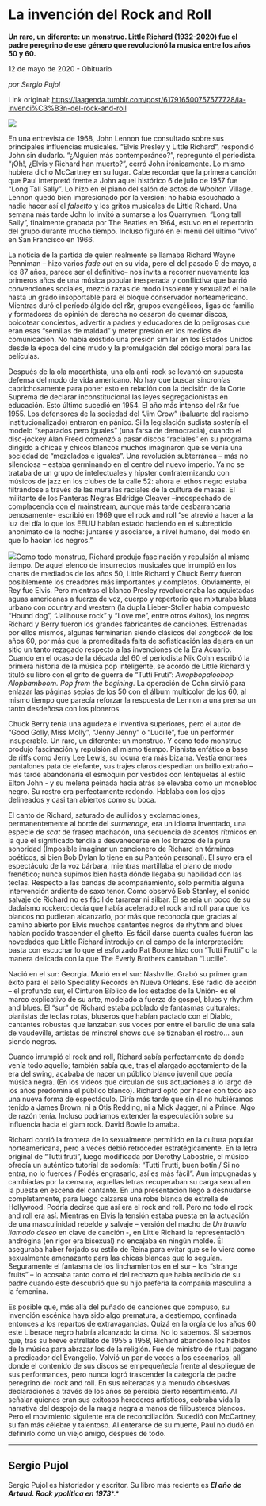 # La invención del Rock and Roll

**Un raro, un diferente: un monstruo. Little Richard (1932-2020) fue el padre peregrino de ese género que revolucionó la musica entre los años 50 y 60.**

12 de mayo de 2020 - Obituario

_por Sergio Pujol_

Link original: https://laagenda.tumblr.com/post/617916500757577728/la-invenci%C3%B3n-del-rock-and-roll

![](https://64.media.tumblr.com/478bf530ed120511490553c1118dbd0b/44e6983244bf16b8-51/s500x750/09cca6b42b386c1d1a7b456387e1456d386c2653.jpg)

En una entrevista de 1968, John Lennon fue consultado sobre sus principales influencias musicales. “Elvis Presley y Little Richard”, respondió John sin dudarlo. “¿Alguien más contemporáneo?”, repreguntó el periodista. “¡Oh!, ¿Elvis y Richard han muerto?”, cerró John irónicamente. Lo mismo hubiera dicho McCartney en su lugar. Cabe recordar que la primera canción que Paul interpretó frente a John aquel histórico 6 de julio de 1957 fue “Long Tall Sally”. Lo hizo en el piano del salón de actos de Woolton Village. Lennon quedó bien impresionado por la versión: no había escuchado a nadie hacer así el *falsetto* y los gritos musicales de Little Richard. Una semana más tarde John lo invitó a sumarse a los Quarrymen. “Long tall Sally”, finalmente grabada por The Beatles en 1964, estuvo en el repertorio del grupo durante mucho tiempo. Incluso figuró en el menú del último “vivo” en San Francisco en 1966.

La noticia de la partida de quien realmente se llamaba Richard Wayne Penniman – hizo varios *fade out* en su vida, pero el del pasado 9 de mayo, a los 87 años, parece ser el definitivo– nos invita a recorrer nuevamente los primeros años de una música popular inesperada y conflictiva que barrió convenciones sociales, mezcló razas de modo insolente y sexualizó el baile hasta un grado insoportable para el bloque conservador norteamericano. Mientras duró el período álgido del r&r, grupos evangélicos, ligas de familia y formadores de opinión de derecha no cesaron de quemar discos, boicotear conciertos, advertir a padres y educadores de lo peligrosas que eran esas “semillas de maldad” y meter presión en los medios de comunicación. No había existido una presión similar en los Estados Unidos desde la época del cine mudo y la promulgación del código moral para las películas.

Después de la ola macarthista, una ola anti-rock se levantó en supuesta defensa del modo de vida americano. No hay que buscar sincronías caprichosamente para poner esto en relación con la decisión de la Corte Suprema de declarar inconstitucional las leyes segregacionistas en educación. Esto último sucedió en 1954. El año más intenso del r&r fue 1955. Los defensores de la sociedad del “Jim Crow” (baluarte del racismo institucionalizado) entraron en pánico. Si la legislación sudista sostenía el modelo “separados pero iguales” (una farsa de democracia), cuando el disc-jockey Alan Freed comenzó a pasar discos “raciales” en su programa dirigido a chicas y chicos blancos muchos imaginaron que se venía una sociedad de “mezclados e iguales”. Una revolución subterránea – más no silenciosa – estaba germinando en el centro del nuevo imperio. Ya no se trataba de un grupo de intelectuales y hípster confraternizando con músicos de jazz en los clubes de la calle 52: ahora el ethos negro estaba filtrándose a través de las murallas raciales de la cultura de masas. El militante de los Panteras Negras Eldridge Cleaver –insospechado de complacencia con el mainstream, aunque más tarde desbarrancaría penosamente- escribió en 1969 que el rock and roll “se atrevió a hacer a la luz del día lo que los EEUU habían estado haciendo en el subrepticio anonimato de la noche: juntarse y asociarse, a nivel humano, del modo en que lo hacían los negros.” 

![](https://64.media.tumblr.com/b00728d9693c8b858b7337ead9e87bd1/44e6983244bf16b8-57/s500x750/5ddd14043a80861594b4f78ac38ebe20fab370b2.jpg)Como todo monstruo, Richard produjo fascinación y repulsión al mismo tiempo.
De aquel elenco de insurrectos musicales que irrumpió en los charts de mediados de los años 50, Little Richard y Chuck Berry fueron posiblemente los creadores más importantes y completos. Obviamente, el Rey fue Elvis. Pero mientras el blanco Presley revolucionaba las aquietadas aguas americanas a fuerza de voz, cuerpo y repertorio que mixturaba blues urbano con country and western (la dupla Lieber-Stoller había compuesto “Hound dog”, “Jailhouse rock” y “Love me”, entre otros éxitos), los negros Richard y Berry fueron los grandes fabricantes de canciones. Estrenadas por ellos mismos, algunas terminarían siendo clásicos del *songbook* de los años 60, por más que la premeditada falta de sofisticación las dejara en un sitio un tanto rezagado respecto a las invenciones de la Era Acuario. Cuando en el ocaso de la década del 60 el periodista Nik Cohn escribió la primera historia de la música pop inteligente, se acordó de Little Richard y tituló su libro con el grito de guerra de “Tutti Fruti”: *Awopbopaloobop Alopbamboom. Pop from the begining*. La operación de Cohn sirvió para enlazar las páginas sepias de los 50 con el álbum multicolor de los 60, al mismo tiempo que parecía reforzar la respuesta de Lennon a una prensa un tanto desdeñosa con los pioneros.

Chuck Berry tenía una agudeza e inventiva superiores, pero el autor de “Good Golly, Miss Molly”, “Jenny Jenny” o “Lucille”, fue un performer insuperable. Un raro, un diferente: un monstruo. Y como todo monstruo produjo fascinación y repulsión al mismo tiempo. Pianista enfático a base de riffs como Jerry Lee Lewis, su locura era más bizarra. Vestía enormes pantalones pata de elefante, sus trajes claros despedían un brillo extraño – más tarde abandonaría el esmoquin por vestidos con lentejuelas al estilo Elton John - y su melena peinada hacia atrás se elevaba como un monobloc negro. Su rostro era perfectamente redondo. Hablaba con los ojos delineados y casi tan abiertos como su boca.  

El canto de Richard, saturado de aullidos y exclamaciones, permanentemente al borde del *surmenage,* era un idioma inventado, una especie de *scat* de fraseo machacón, una secuencia de acentos rítmicos en la que el significado tendía a desvanecerse en los brazos de la pura sonoridad (Imposible imaginar un cancionero de Richard en términos poéticos, si bien Bob Dylan lo tiene en su Panteón personal). El suyo era el espectáculo de la voz bárbara, mientras martillaba el piano de modo frenético; nunca supimos bien hasta dónde llegaba su habilidad con las teclas. Respecto a las bandas de acompañamiento, sólo permitía alguna intervención ardiente de saxo tenor. Como observó Bob Stanley, el sonido salvaje de Richard no es fácil de tararear ni silbar. Él se reía un poco de su dadaísmo rockero: decía que había acelerado el rock and roll para que los blancos no pudieran alcanzarlo, por más que reconocía que gracias al camino abierto por Elvis muchos cantantes negros de rhythm and blues habían podido trascender el ghetto. Es fácil darse cuenta cuáles fueron las novedades que Little Richard introdujo en el campo de la interpretación: basta con escuchar lo que el esforzado Pat Boone hizo con “Tutti Frutti” o la manera delicada con la que The Everly Brothers cantaban “Lucille”.

Nació en el sur: Georgia. Murió en el sur: Nashville. Grabó su primer gran éxito para el sello Speciality Records en Nueva Orleáns. Ese radio de acción – el profundo sur, el Cinturón Bíblico de los estados de la Unión- es el marco explicativo de su arte, modelado a fuerza de gospel, blues y rhythm and blues. El “sur” de Richard estaba poblado de fantasmas culturales: pianistas de teclas rotas, bluseros que habían pactado con el Diablo, cantantes robustas que lanzaban sus voces por entre el barullo de una sala de vaudeville, artistas de minstrel shows que se tiznaban el rostro… aun siendo negros. 

Cuando irrumpió el rock and roll, Richard sabía perfectamente de dónde venía todo aquello; también sabía que, tras el alargado agotamiento de la era del swing, acababa de nacer un público blanco juvenil que pedía música negra. (En los videos que circulan de sus actuaciones a lo largo de los años predomina el público blanco). Richard optó por hacer con todo eso una nueva forma de espectáculo. Diría más tarde que sin él no hubiéramos tenido a James Brown, ni a Otis Redding, ni a Mick Jagger, ni a Prince. Algo de razón tenía. Incluso podríamos extender la especulación sobre su influencia hacia el glam rock. David Bowie lo amaba.

Richard corrió la frontera de lo sexualmente permitido en la cultura popular norteamericana, pero a veces debió retroceder estratégicamente. En la letra original de “Tutti fruti”, luego modificada por Dorothy Labostrie, el músico ofrecía un auténtico tutorial de sodomía: “Tutti Frutti, buen botín / Si no entra, no lo fuerces / Podés engrasarlo, así es más fácil”. Aun impugnadas y cambiadas por la censura, aquellas letras recuperaban su carga sexual en la puesta en escena del cantante. En una presentación llegó a desnudarse completamente, para luego calzarse una robe blanca de estrella de Hollywood. Podría decirse que así era el rock and roll. Pero no todo el rock and roll era así. Mientras en Elvis la tensión estaba puesta en la actuación de una masculinidad rebelde y salvaje – versión del macho de *Un tranvía llamado deseo* en clave de canción -, en Little Richard la representación andrógina (en rigor era bisexual) no encajaba en ningún molde. Él aseguraba haber forjado su estilo de Reina para evitar que se lo viera como sexualmente amenazante para las chicas blancas que lo seguían. Seguramente el fantasma de los linchamientos en el sur – los “strange fruits” – lo acosaba tanto como el del rechazo que había recibido de su padre cuando este descubrió que su hijo prefería la compañía masculina a la femenina.

Es posible que, más allá del puñado de canciones que compuso, su invención escénica haya sido algo prematura, a destiempo, confinada entonces a los repartos de extravagancias. Quizá en la orgía de los años 60 este Liberace negro habría alcanzado la cima. No lo sabemos. Sí sabemos que, tras su breve estrellato de 1955 a 1958, Richard abandonó los hábitos de la música para abrazar los de la religión. Fue de ministro de ritual pagano a predicador del Evangelio. Volvió un par de veces a los escenarios, allí donde el contenido de sus discos se empequeñecía frente al despliegue de sus performances, pero nunca logró trascender la categoría de padre peregrino del rock and roll. En sus reiteradas y a menudo obsesivas declaraciones a través de los años se percibía cierto resentimiento. Al señalar quienes eran sus exitosos herederos artísticos, cobraba vida la narrativa del despojo de la magia negra a manos de filibusteros blancos.  Pero el movimiento siguiente era de reconciliación. Sucedió con McCartney, su fan más célebre y talentoso. Al enterarse de su muerte, Paul no dudó en definirlo como un viejo amigo, después de todo.



---

 Sergio Pujol
-------------

 Sergio Pujol es historiador y escritor. Su libro más reciente es ***El año de Artaud. Rock y******política en 1973****.*

